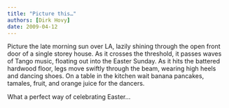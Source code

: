 ```yaml
---
title: "Picture this…"
authors: [Dirk Hovy]
date: 2009-04-12
---
```


Picture the late morning sun over LA, lazily shining through the open front door of a single storey house. As it crosses the threshold, it passes waves of Tango music, floating out into the Easter Sunday.  As it hits the battered hardwood floor, legs move swiftly through the beam, wearing high heels and dancing shoes. On a table in the kitchen wait banana pancakes, tamales, fruit, and orange juice for the dancers.

What a perfect way of celebrating Easter…
